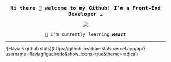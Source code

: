 <div>
  <h3 align="center"><samp> Hi there 👋  welcome to my Github! I'm a Front-End Developer ☁️ </samp></h3>
  
  <p align="center">
    <img src="https://media.giphy.com/media/1d7F9xyq6j7C1ojbC5/giphy.gif">
  </p>

  <p align="center"><samp>🌱 I’m currently learning <i><b>React</b></i></samp></p>
 </div>
 <hr>
![Flávia's github stats](https://github-readme-stats.vercel.app/api?username=flaviagfigueiredo&show_icons=true&theme=radical)


<!--
### Hi there 👋
**flaviagfigueiredo/flaviagfigueiredo** is a ✨ _special_ ✨ repository because its `README.md` (this file) appears on your GitHub profile.

Here are some ideas to get you started:

- 🔭 I’m currently working on ...
- 🌱 I’m currently learning ...
- 👯 I’m looking to collaborate on ...
- 🤔 I’m looking for help with ...
- 💬 Ask me about ...
- 📫 How to reach me: ...
- 😄 Pronouns: ...
- ⚡ Fun fact: ...
-->
